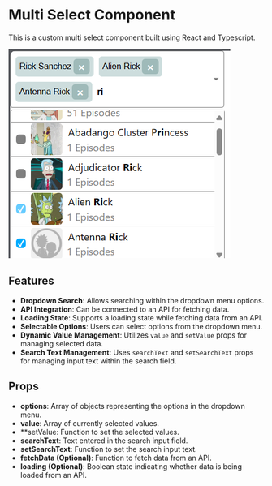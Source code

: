 # Multi Select Component

This is a custom multi select component built using React and Typescript.

<img src="public/1.png" alt="1">

## Features

- **Dropdown Search**: Allows searching within the dropdown menu options.
- **API Integration**: Can be connected to an API for fetching data.
- **Loading State**: Supports a loading state while fetching data from an API.
- **Selectable Options**: Users can select options from the dropdown menu.
- **Dynamic Value Management**: Utilizes `value` and `setValue` props for managing selected data.
- **Search Text Management**: Uses `searchText` and `setSearchText` props for managing input text within the search field.


## Props

- **options**: Array of objects representing the options in the dropdown menu.
- **value**: Array of currently selected values.
- **setValue: Function to set the selected values.
- **searchText**: Text entered in the search input field.
- **setSearchText**: Function to set the search input text.
- **fetchData (Optional)**: Function to fetch data from an API.
- **loading (Optional)**: Boolean state indicating whether data is being loaded from an API.
